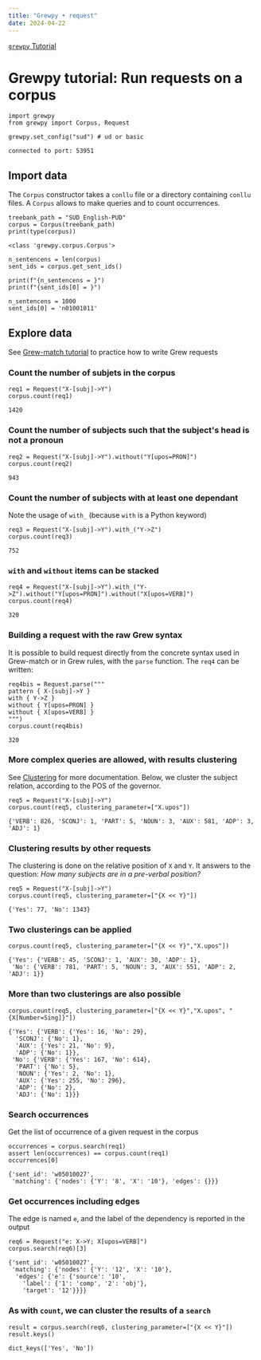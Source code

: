 ```yaml
---
title: "Grewpy • request"
date: 2024-04-22
---
```


[`grewpy` Tutorial](../top)

# Grewpy tutorial: Run requests on a corpus

```python_alt
import grewpy
from grewpy import Corpus, Request

grewpy.set_config("sud") # ud or basic
```

    connected to port: 53951

## Import data
The `Corpus` constructor takes a `conllu` file or a directory containing `conllu` files.
A `Corpus` allows to make queries and to count occurrences.

```python_alt
treebank_path = "SUD_English-PUD"
corpus = Corpus(treebank_path)
print(type(corpus))
```

    <class 'grewpy.corpus.Corpus'>

```python_alt
n_sentencens = len(corpus)
sent_ids = corpus.get_sent_ids()

print(f"{n_sentencens = }")
print(f"{sent_ids[0] = }")
```

    n_sentencens = 1000
    sent_ids[0] = 'n01001011'

## Explore data
See [Grew-match tutorial](https://universal.grew.fr/?corpus=UD_English-ParTUT@2.13) to practice how to write Grew requests

### Count the number of subjets in the corpus

```python_alt
req1 = Request("X-[subj]->Y")
corpus.count(req1)
```

    1420

### Count the number of subjects such that the subject's head is not a pronoun

```python_alt
req2 = Request("X-[subj]->Y").without("Y[upos=PRON]")
corpus.count(req2)
```

    943

### Count the number of subjects with at least one dependant
Note the usage of `with_` (because `with` is a Python keyword)

```python_alt
req3 = Request("X-[subj]->Y").with_("Y->Z")
corpus.count(req3)
```

    752

### `with` and `without` items can be stacked 

```python_alt
req4 = Request("X-[subj]->Y").with_("Y->Z").without("Y[upos=PRON]").without("X[upos=VERB]")
corpus.count(req4)
```

    320

### Building a request with the raw Grew syntax
It is possible to build request directly from the concrete syntax used in Grew-match or in Grew rules, with the `parse` function.
The `req4` can be written:

```python_alt
req4bis = Request.parse("""
pattern { X-[subj]->Y }
with { Y->Z }
without { Y[upos=PRON] }
without { X[upos=VERB] }
""")
corpus.count(req4bis)
```

    320

### More complex queries are allowed, with results clustering
See [Clustering](../../doc/clustering) for more documentation.
Below, we cluster the subject relation, according to the POS of the governor.

```python_alt
req5 = Request("X-[subj]->Y")
corpus.count(req5, clustering_parameter=["X.upos"])
```

    {'VERB': 826, 'SCONJ': 1, 'PART': 5, 'NOUN': 3, 'AUX': 581, 'ADP': 3, 'ADJ': 1}

### Clustering results by other requests
The clustering is done on the relative position of `X` and `Y`.
It answers to the question: _How many subjects are in a pre-verbal position?_

```python_alt
req5 = Request("X-[subj]->Y")
corpus.count(req5, clustering_parameter=["{X << Y}"])
```

    {'Yes': 77, 'No': 1343}

### Two clusterings can be applied

```python_alt
corpus.count(req5, clustering_parameter=["{X << Y}","X.upos"])
```

    {'Yes': {'VERB': 45, 'SCONJ': 1, 'AUX': 30, 'ADP': 1},
     'No': {'VERB': 781, 'PART': 5, 'NOUN': 3, 'AUX': 551, 'ADP': 2, 'ADJ': 1}}

### More than two clusterings are also possible

```python_alt
corpus.count(req5, clustering_parameter=["{X << Y}","X.upos", "{X[Number=Sing]}"])
```

    {'Yes': {'VERB': {'Yes': 16, 'No': 29},
      'SCONJ': {'No': 1},
      'AUX': {'Yes': 21, 'No': 9},
      'ADP': {'No': 1}},
     'No': {'VERB': {'Yes': 167, 'No': 614},
      'PART': {'No': 5},
      'NOUN': {'Yes': 2, 'No': 1},
      'AUX': {'Yes': 255, 'No': 296},
      'ADP': {'No': 2},
      'ADJ': {'No': 1}}}

### Search occurrences
Get the list of occurrence of a given request in the corpus

```python_alt
occurrences = corpus.search(req1)
assert len(occurrences) == corpus.count(req1)
occurrences[0]
```

    {'sent_id': 'w05010027',
     'matching': {'nodes': {'Y': '8', 'X': '10'}, 'edges': {}}}

### Get occurrences including edges
The edge is named `e`, and the label of the dependency is reported in the output

```python_alt
req6 = Request("e: X->Y; X[upos=VERB]")
corpus.search(req6)[3]
```

    {'sent_id': 'w05010027',
     'matching': {'nodes': {'Y': '12', 'X': '10'},
      'edges': {'e': {'source': '10',
        'label': {'1': 'comp', '2': 'obj'},
        'target': '12'}}}}

### As with `count`, we can cluster the results of a `search`

```python_alt
result = corpus.search(req6, clustering_parameter=["{X << Y}"])
result.keys()
```

    dict_keys(['Yes', 'No'])
